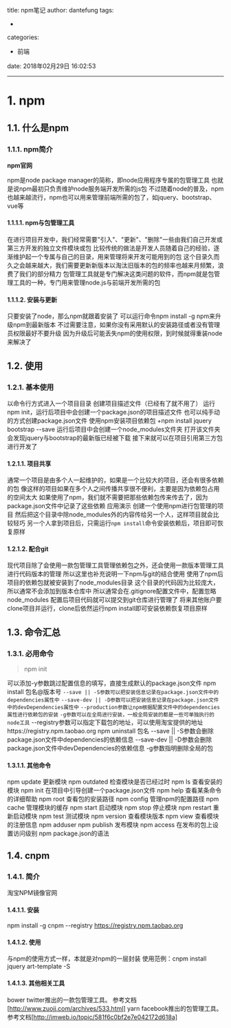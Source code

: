 title: npm笔记
author: dantefung
tags:

  - 

categories:

  - 前端

date: 2018年02月29日 16:02:53

----
# 1. npm

## 1.1. 什么是npm

### 1.1.1. npm简介

**npm官网**

npm是node package manager的简称，即node应用程序专属的包管理工具
也就是说npm最初只负责维护node服务端开发所需的js包
不过随着node的普及，npm也越来越流行，npm也可以用来管理前端所需的包了，如jquery、bootstrap、vue等

#### 1.1.1.1. npm与包管理工具

在进行项目开发中，我们经常需要"引入"、"更新"、"删除"一些由我们自己开发或第三方开发的独立文件模块或包
比较传统的做法是开发人员随着自己的经验，逐渐维护起一个专属与自己的目录，用来管理将来开发可能用到的包
这个目录久而久之会越来越大，我们需要更新新版本以淘汰旧版本的包的频率也越来月频繁，浪费了我们的部分精力
包管理工具就是专门解决这类问题的软件，而npm就是包管理工具的一种，专门用来管理node.js与前端开发所需的包

#### 1.1.1.2. 安装与更新

只要安装了node，那么npm就跟着安装了
可以运行命令npm install -g npm来升级npm到最新版本
不过需要注意，如果你没有采用默认的安装路径或者没有管理员权限最好不要升级
因为升级后可能丢失npm的使用权限，到时候就得重装node来解决了

## 1.2. 使用

### 1.2.1. 基本使用

以命令行方式进入一个项目目录
创建项目描述文件（已经有了就不用了）
运行npm init，运行后项目中会创建一个package.json的项目描述文件
也可以纯手动的方式创建package.json文件
使用npm安装项目依赖包 +npm install jquery bootstrap --save
运行后项目中会创建一个node_modules文件夹
打开该文件夹会发现jquery与bootstrap的最新版已经被下载
接下来就可以在项目引用第三方包进行开发了

#### 1.2.1.1. 项目共享

通常一个项目是由多个人一起维护的，如果是一个比较大的项目，还会有很多依赖的包
像这样的项目如果在多个人之间传播共享很不便利，主要是因为依赖包占用的空间太大
如果使用了npm，我们就不需要把那些依赖包传来传去了，因为package.json文件中记录了这些依赖
应用演示
创建一个使用npm进行包管理的项目
然后把这个目录中除node_modules外的内容传给另一个人，这样项目就会比较轻巧
另一个人拿到项目后，只需运行````npm install````命令安装依赖后，项目即可恢复原样

#### 1.2.1.2. 配合git

现代项目除了会使用一款包管理工具管理依赖包之外，还会使用一款版本管理工具进行代码版本的管理
所以这里也补充说明一下npm与git的结合使用
使用了npm后项目的依赖包就被安装到了node_modules目录
这个目录的代码因为比较庞大，所以通常不会添加到版本仓库中
所以通常会在.gitignore配置文件中，配置忽略node_modules
配置后项目代码就可以提交到git仓库进行管理了
将来其他账户要clone项目并运行，clone后依然运行npm install即可安装依赖恢复项目原样

## 1.3. 命令汇总

### 1.3.1. 必用命令

> npm init

可以添加-y参数跳过配置信息的填写，直接生成默认的package.json文件
npm install 包名@版本号
````--save || -S参数可以把安装信息记录在package.json文件中的dependencies属性中````
````--save-dev || -D参数可以把安装信息记录在package.json文件中的devDependencies属性中````
````--production参数让npm根据配置文件中的dependencies属性进行依赖包的安装````
````-g参数可以在全局进行安装，一般全局安装的都是一些可单独执行的node工具````
--registry参数可以指定下载包的地址，可以使用淘宝提供的地址https://registry.npm.taobao.org
npm uninstall 包名
--save || -S参数会删除package.json文件中dependencies的依赖信息
--save-dev || -D参数会删除package.json文件中devDependencies的依赖信息
-g参数指明删除全局的包

#### 1.3.1.1. 其他命令

npm update 更新模块
npm outdated 检查模块是否已经过时
npm ls 查看安装的模块
npm init 在项目中引导创建一个package.json文件
npm help 查看某条命令的详细帮助
npm root 查看包的安装路径
npm config 管理npm的配置路径
npm cache 管理模块的缓存
npm start 启动模块
npm stop 停止模块
npm restart 重新启动模块
npm test 测试模块
npm version 查看模块版本
npm view 查看模块的注册信息
npm adduser
npm publish 发布模块
npm access 在发布的包上设置访问级别
npm package.json的语法

## 1.4. cnpm

### 1.4.1. 简介

淘宝NPM镜像官网

#### 1.4.1.1. 安装

npm install -g cnpm --registry https://registry.npm.taobao.org

#### 1.4.1.2. 使用

与npm的使用方式一样，本就是对npm的一层封装
使用范例：cnpm install jquery art-template -S

#### 1.4.1.3. 其他相关工具

bower
twitter推出的一款包管理工具。
参考文档[http://www.zuojj.com/archives/533.html]
yarn
facebook推出的包管理工具。
参考文档[http://imweb.io/topic/581f6c0bf2e7e042172d618a]